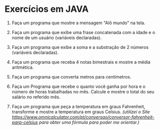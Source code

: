# Exercícios em JAVA

1. Faça um programa que mostre a mensagem "Alô mundo" na tela.

2. Faça um programa que exibe uma frase concatenada com a idade e o nome de um usuário (variáveis declaradas).

3. Faça um programa que exibe a soma e a substração de 2 números (variáveis declaradas).

4. Faça um programa que receba 4 notas bimestrais e mostre a média aritmética.

5. Faça um programa que converta metros para centímetros.

6. Faça um Programa que recebe o quanto você ganha por hora e o número de horas trabalhadas no mês. Calcule e mostre o total do seu salário no referido mês.

7. Faça um programa que peça a temperatura em graus Fahrenheit, transforme e mostre a temperatura em graus Celsius. <i>(utilizei o Site https://www.omnicalculator.com/pt/conversao/conversor-fahrenheit-para-celsius para obter uma fórmula para poder me orientar.)</i>

